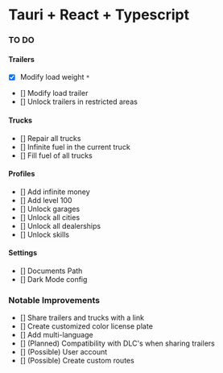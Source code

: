 # Tauri + React + Typescript

### TO DO

#### Trailers

-   [x] Modify load weight `*`
-   [] Modify load trailer
-   [] Unlock trailers in restricted areas

#### Trucks

-   [] Repair all trucks
-   [] Infinite fuel in the current truck
-   [] Fill fuel of all trucks

#### Profiles

-   [] Add infinite money
-   [] Add level 100
-   [] Unlock garages
-   [] Unlock all cities
-   [] Unlock all dealerships
-   [] Unlock skills

#### Settings

-   [] Documents Path
-   [] Dark Mode config

### Notable Improvements

-   [] Share trailers and trucks with a link
-   [] Create customized color license plate
-   [] Add multi-language
-   [] (Planned) Compatibility with DLC's when sharing trailers
-   [] (Possible) User account
-   [] (Possible) Create custom routes
